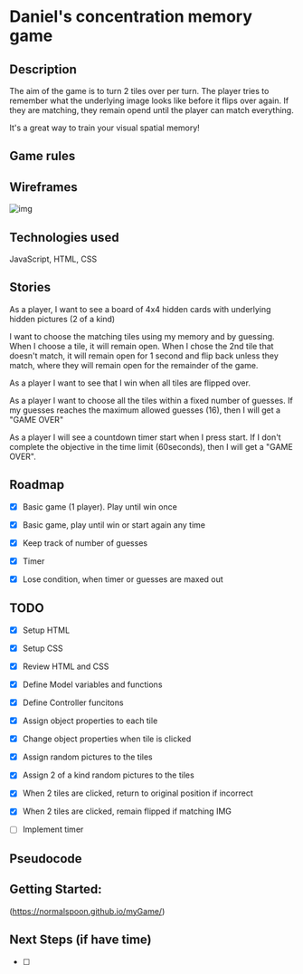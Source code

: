 

# Daniel's concentration memory game

## Description
The aim of the game is to turn 2 tiles over per turn. The player tries to remember what the underlying image looks like before it flips over again. If they are matching, they remain opend until the player can match everything. 

It's a great way to train your visual spatial memory!

## Game rules


## Wireframes
![img](../images/wireframe1.png)

## Technologies used
JavaScript, HTML, CSS

## Stories
As a player, I want to see a board of 4x4 hidden cards with underlying hidden pictures (2 of a kind)

I want to choose the matching tiles using my memory and by guessing. When I choose a tile, it will remain open. When I chose the 2nd tile that doesn't match, it will remain open for 1 second and flip back unless they match, where they will remain open for the remainder of the game. 

As a player I want to see that I win when all tiles are flipped over. 

As a player I want to choose all the tiles within a fixed number of guesses. If my guesses reaches the maximum allowed guesses (16), then I will get a "GAME OVER"

As a player I will see a countdown timer start when I press start. If I don't complete the objective in the time limit (60seconds), then I will get a "GAME OVER". 



## Roadmap
- [x] Basic game (1 player). Play until win once
- [x] Basic game, play until win or start again any time
- [x] Keep track of number of guesses
- [x] Timer
- [x] Lose condition, when timer or guesses are maxed out 


## TODO
- [x] Setup HTML
- [x] Setup CSS
- [x] Review HTML and CSS
- [x] Define Model variables and functions
- [x] Define Controller funcitons 
- [x] Assign object properties to each tile
- [x] Change object properties when tile is clicked
- [x] Assign random pictures to the tiles
- [x] Assign 2 of a kind random pictures to the tiles
- [x] When 2 tiles are clicked, return to original position if incorrect
- [x] When 2 tiles are clicked, remain flipped if matching IMG

- [ ] Implement timer

## Pseudocode


## Getting Started: 
(https://normalspoon.github.io/myGame/)

## Next Steps (if have time)
- [ ] 



